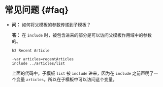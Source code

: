 # 常见问题 {#faq}

* <strong class="question"><span class='q-icon'><i class="fa fa-question" aria-hidden="true"></i></span>问：</strong>
  如何将父模板的参数传递到子模板？

  <strong class="answer">答：</strong> 在 `include` 时，被包含进来的部分是可以访问父模板作用域中的参数的。

  ```jade
  h2 Recent Article

  -var articles=recentArticles
  include ../articles/list
  ```
  上面的代码中，子模板 `list` 被 `include` 进来，因为在 `include` 之前声明了一个变量 `articles`，所以在子模板中可以访问这个变量。
